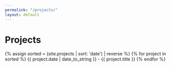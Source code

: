 ```yaml
---
permalink: "/projects/"
layout: default
---
```


# Projects

<!--
DO NOT EDIT BELOW THIS LINE
-->

<div>
	{% assign sorted = (site.projects | sort: 'date') | reverse %}
	{% for project in sorted %}
	<span>{{ project.date | date_to_string }} - {{ project.title }}</span>
	{% endfor %}
</div>